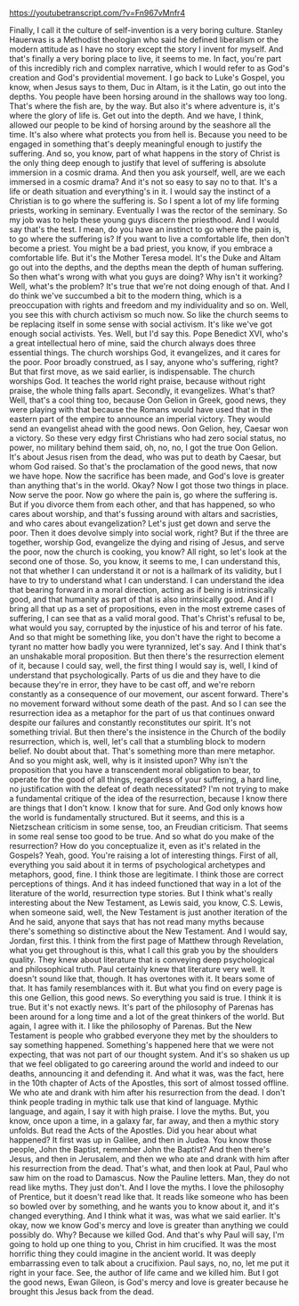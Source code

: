 https://youtubetranscript.com/?v=Fn967vMnfr4

 Finally, I call it the culture of self-invention is a very boring culture. Stanley Hauerwas is a Methodist theologian who said he defined liberalism or the modern attitude as I have no story except the story I invent for myself. And that's finally a very boring place to live, it seems to me. In fact, you're part of this incredibly rich and complex narrative, which I would refer to as God's creation and God's providential movement. I go back to Luke's Gospel, you know, when Jesus says to them, Duc in Altam, is it the Latin, go out into the depths. You people have been horsing around in the shallows way too long. That's where the fish are, by the way. But also it's where adventure is, it's where the glory of life is. Get out into the depth. And we have, I think, allowed our people to be kind of horsing around by the seashore all the time. It's also where what protects you from hell is. Because you need to be engaged in something that's deeply meaningful enough to justify the suffering. And so, you know, part of what happens in the story of Christ is the only thing deep enough to justify that level of suffering is absolute immersion in a cosmic drama. And then you ask yourself, well, are we each immersed in a cosmic drama? And it's not so easy to say no to that. It's a life or death situation and everything's in it. I would say the instinct of a Christian is to go where the suffering is. So I spent a lot of my life forming priests, working in seminary. Eventually I was the rector of the seminary. So my job was to help these young guys discern the priesthood. And I would say that's the test. I mean, do you have an instinct to go where the pain is, to go where the suffering is? If you want to live a comfortable life, then don't become a priest. You might be a bad priest, you know, if you embrace a comfortable life. But it's the Mother Teresa model. It's the Duke and Altam go out into the depths, and the depths mean the depth of human suffering. So then what's wrong with what you guys are doing? Why isn't it working? Well, what's the problem? It's true that we're not doing enough of that. And I do think we've succumbed a bit to the modern thing, which is a preoccupation with rights and freedom and my individuality and so on. Well, you see this with church activism so much now. So like the church seems to be replacing itself in some sense with social activism. It's like we've got enough social activists. Yes. Well, but I'd say this. Pope Benedict XVI, who's a great intellectual hero of mine, said the church always does three essential things. The church worships God, it evangelizes, and it cares for the poor. Poor broadly construed, as I say, anyone who's suffering, right? But that first move, as we said earlier, is indispensable. The church worships God. It teaches the world right praise, because without right praise, the whole thing falls apart. Secondly, it evangelizes. What's that? Well, that's a cool thing too, because Oon Gelion in Greek, good news, they were playing with that because the Romans would have used that in the eastern part of the empire to announce an imperial victory. They would send an evangelist ahead with the good news. Oon Gelion, hey, Caesar won a victory. So these very edgy first Christians who had zero social status, no power, no military behind them said, oh, no, no, I got the true Oon Gelion. It's about Jesus risen from the dead, who was put to death by Caesar, but whom God raised. So that's the proclamation of the good news, that now we have hope. Now the sacrifice has been made, and God's love is greater than anything that's in the world. Okay? Now I got those two things in place. Now serve the poor. Now go where the pain is, go where the suffering is. But if you divorce them from each other, and that has happened, so who cares about worship, and that's fussing around with altars and sacristies, and who cares about evangelization? Let's just get down and serve the poor. Then it does devolve simply into social work, right? But if the three are together, worship God, evangelize the dying and rising of Jesus, and serve the poor, now the church is cooking, you know? All right, so let's look at the second one of those. So, you know, it seems to me, I can understand this, not that whether I can understand it or not is a hallmark of its validity, but I have to try to understand what I can understand. I can understand the idea that bearing forward in a moral direction, acting as if being is intrinsically good, and that humanity as part of that is also intrinsically good. And if I bring all that up as a set of propositions, even in the most extreme cases of suffering, I can see that as a valid moral good. That's Christ's refusal to be, what would you say, corrupted by the injustice of his and terror of his fate. And so that might be something like, you don't have the right to become a tyrant no matter how badly you were tyrannized, let's say. And I think that's an unshakable moral proposition. But then there's the resurrection element of it, because I could say, well, the first thing I would say is, well, I kind of understand that psychologically. Parts of us die and they have to die because they're in error, they have to be cast off, and we're reborn constantly as a consequence of our movement, our ascent forward. There's no movement forward without some death of the past. And so I can see the resurrection idea as a metaphor for the part of us that continues onward despite our failures and constantly reconstitutes our spirit. It's not something trivial. But then there's the insistence in the Church of the bodily resurrection, which is, well, let's call that a stumbling block to modern belief. No doubt about that. That's something more than mere metaphor. And so you might ask, well, why is it insisted upon? Why isn't the proposition that you have a transcendent moral obligation to bear, to operate for the good of all things, regardless of your suffering, a hard line, no justification with the defeat of death necessitated? I'm not trying to make a fundamental critique of the idea of the resurrection, because I know there are things that I don't know. I know that for sure. And God only knows how the world is fundamentally structured. But it seems, and this is a Nietzschean criticism in some sense, too, an Freudian criticism. That seems in some real sense too good to be true. And so what do you make of the resurrection? How do you conceptualize it, even as it's related in the Gospels? Yeah, good. You're raising a lot of interesting things. First of all, everything you said about it in terms of psychological archetypes and metaphors, good, fine. I think those are legitimate. I think those are correct perceptions of things. And it has indeed functioned that way in a lot of the literature of the world, resurrection type stories. But I think what's really interesting about the New Testament, as Lewis said, you know, C.S. Lewis, when someone said, well, the New Testament is just another iteration of the And he said, anyone that says that has not read many myths because there's something so distinctive about the New Testament. And I would say, Jordan, first this. I think from the first page of Matthew through Revelation, what you get throughout is this, what I call this grab you by the shoulders quality. They knew about literature that is conveying deep psychological and philosophical truth. Paul certainly knew that literature very well. It doesn't sound like that, though. It has overtones with it. It bears some of that. It has family resemblances with it. But what you find on every page is this one Gellion, this good news. So everything you said is true. I think it is true. But it's not exactly news. It's part of the philosophy of Parenas has been around for a long time and a lot of the great thinkers of the world. But again, I agree with it. I like the philosophy of Parenas. But the New Testament is people who grabbed everyone they met by the shoulders to say something happened. Something's happened here that we were not expecting, that was not part of our thought system. And it's so shaken us up that we feel obligated to go careering around the world and indeed to our deaths, announcing it and defending it. And what it was, was the fact, here in the 10th chapter of Acts of the Apostles, this sort of almost tossed offline. We who ate and drank with him after his resurrection from the dead. I don't think people trading in mythic talk use that kind of language. Mythic language, and again, I say it with high praise. I love the myths. But, you know, once upon a time, in a galaxy far, far away, and then a mythic story unfolds. But read the Acts of the Apostles. Did you hear about what happened? It first was up in Galilee, and then in Judea. You know those people, John the Baptist, remember John the Baptist? And then there's Jesus, and then in Jerusalem, and then we who ate and drank with him after his resurrection from the dead. That's what, and then look at Paul, Paul who saw him on the road to Damascus. Now the Pauline letters. Man, they do not read like myths. They just don't. And I love the myths. I love the philosophy of Prentice, but it doesn't read like that. It reads like someone who has been so bowled over by something, and he wants you to know about it, and it's changed everything. And I think what it was, was what we said earlier. It's okay, now we know God's mercy and love is greater than anything we could possibly do. Why? Because we killed God. And that's why Paul will say, I'm going to hold up one thing to you, Christ in him crucified. It was the most horrific thing they could imagine in the ancient world. It was deeply embarrassing even to talk about a crucifixion. Paul says, no, no, let me put it right in your face. See, the author of life came and we killed him. But I got the good news, Ewan Gileon, is God's mercy and love is greater because he brought this Jesus back from the dead.